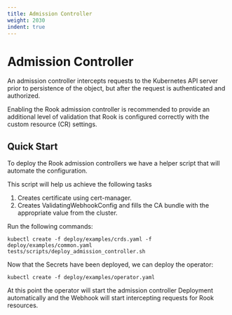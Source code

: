 ```yaml
---
title: Admission Controller
weight: 2030
indent: true
---
```


# Admission Controller

An admission controller intercepts requests to the Kubernetes API server prior to persistence of the object, but after the request is authenticated and authorized.

Enabling the Rook admission controller is recommended to provide an additional level of validation that Rook is configured correctly with the custom resource (CR) settings.

## Quick Start

To deploy the Rook admission controllers we have a helper script that will automate the configuration.

This script will help us achieve the following tasks
1. Creates certificate using cert-manager.
2. Creates ValidatingWebhookConfig and fills the CA bundle with the appropriate value from the cluster.

Run the following commands:

```console
kubectl create -f deploy/examples/crds.yaml -f deploy/examples/common.yaml
tests/scripts/deploy_admission_controller.sh
```
Now that the Secrets have been deployed, we can deploy the operator:
```console
kubectl create -f deploy/examples/operator.yaml
```

At this point the operator will start the admission controller Deployment automatically and the Webhook will start intercepting requests for Rook resources.
